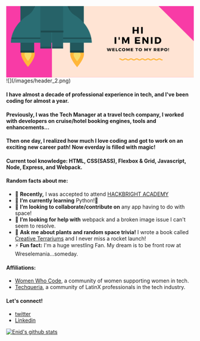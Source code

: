<img align='center' alt='header' src='/images/header_2.png'/>
![](/images/header_2.png)

#### I have almost a decade of professional experience in tech, and I've been coding for almost a year. 
#### Previously, I was the Tech Manager at a travel tech company, I worked with developers on cruise/hotel booking engines, tools and enhancements... 
#### Then one day, I realized how much I love coding and got to work on an exciting new career path! Now everday is filled with magic!
#### Current tool knowledge: HTML, CSS(SASS), Flexbox & Grid, Javascript, Node, Express, and Webpack.   


#### Random facts about me:

- 🔭 **Recently,** I was accepted to attend [HACKBRIGHT ACADEMY](https://hackbrightacademy.com/)
- 🌱 **I’m currently learning** Python!🐍
- 👯 **I’m looking to collaborate/contribute on** any app having to do with space!
- 🤔 **I’m looking for help with** webpack and a broken image issue I can't seem to resolve. 
- 💬 **Ask me about plants and random space trivia!** I wrote a book called [Creative Terrariums](https://amzn.to/2DrZM2z) and I never miss a rocket launch!
- ⚡ **Fun fact:** I'm a huge wrestling Fan. My dream is to be front row at Wreselemania...someday.

#### Affiliations: 
- [Women Who Code](https://www.womenwhocode.com/), a community of women supporting women in tech. 
- [Techqueria](https://techqueria.org/), a community of LatinX professionals in the tech industry. 

#### Let's connect!

- [twitter](https://twitter.com/codingsprinkles)
- [Linkedin](https://www.linkedin.com/in/enid-svymbersky/)

[![Enid's github stats](https://github-readme-stats.vercel.app/api?username=enid-sky&show_icons=true&theme=radical)](https://github.com/enid-sky/github-readme-stats)



